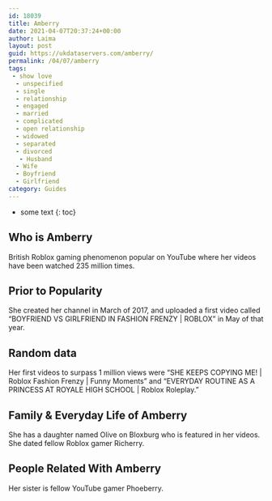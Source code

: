 ```yaml
---
id: 18039
title: Amberry
date: 2021-04-07T20:37:24+00:00
author: Laima
layout: post
guid: https://ukdataservers.com/amberry/
permalink: /04/07/amberry
tags:
 - show love
  - unspecified
  - single
  - relationship
  - engaged
  - married
  - complicated
  - open relationship
  - widowed
  - separated
  - divorced
   - Husband
  - Wife
  - Boyfriend
  - Girlfriend
category: Guides
---
```


* some text
{: toc}


## Who is Amberry
                  
                  
                  
British Roblox gaming phenomenon popular on YouTube where her videos have been watched 235 million times. 
                  
              
            
              
            
                
                
                
## Prior to Popularity
                  
                  
                  
She created her channel in March of 2017, and uploaded a first video called &#8220;BOYFRIEND VS GIRLFRIEND IN FASHION FRENZY | ROBLOX&#8221; in May of that year. 
                  
              
            
              
            
                
                
                
## Random data
                  
                  
                  
Her first videos to surpass 1 million views were &#8220;SHE KEEPS COPYING ME! | Roblox Fashion Frenzy | Funny Moments&#8221; and &#8220;EVERYDAY ROUTINE AS A PRINCESS AT ROYALE HIGH SCHOOL | Roblox Roleplay.&#8221;
                  
              
            
              
            
                
                
                
## Family & Everyday Life of Amberry
                  
                  
                  
She has a daughter named Olive on Bloxburg who is featured in her videos. She dated fellow Roblox gamer Richerry. 
                  
              
            
              
            
                
                
                
## People Related With Amberry
                  
                  
                  
Her sister is fellow YouTube gamer Phoeberry.
                  
              
            
              
            
                
              
            
              
              
            
            
              
            
          
          
          
